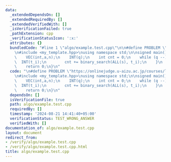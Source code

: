 ```yaml
---
data:
  _extendedDependsOn: []
  _extendedRequiredBy: []
  _extendedVerifiedWith: []
  _isVerificationFailed: true
  _pathExtension: cpp
  _verificationStatusIcon: ':x:'
  attributes: {}
  bundledCode: "#line 1 \"algo/example.test.cpp\"\n\n#define PROBLEM \"https://onlinejudge.u-aizu.ac.jp/courses/lesson/1/ALDS1/4/ALDS1_4_B\"\
    \n#include <my_template.hpp>\nusing namespace std;\n\nsigned main() {\n    INT(n);\n\
    \    VEC(int,a,n);\n    INT(q);\n    int cnt = 0;\n    while (q --) {\n      \
    \  INT(t_i);\n        cnt += binary_search(ALL(s), t_i);\n    }\n    W(cnt);\n\
    \    return 0;\n}\n"
  code: "\n#define PROBLEM \"https://onlinejudge.u-aizu.ac.jp/courses/lesson/1/ALDS1/4/ALDS1_4_B\"\
    \n#include <my_template.hpp>\nusing namespace std;\n\nsigned main() {\n    INT(n);\n\
    \    VEC(int,a,n);\n    INT(q);\n    int cnt = 0;\n    while (q --) {\n      \
    \  INT(t_i);\n        cnt += binary_search(ALL(s), t_i);\n    }\n    W(cnt);\n\
    \    return 0;\n}\n"
  dependsOn: []
  isVerificationFile: true
  path: algo/example.test.cpp
  requiredBy: []
  timestamp: '2024-08-21 14:41:40+05:00'
  verificationStatus: TEST_WRONG_ANSWER
  verifiedWith: []
documentation_of: algo/example.test.cpp
layout: document
redirect_from:
- /verify/algo/example.test.cpp
- /verify/algo/example.test.cpp.html
title: algo/example.test.cpp
---
```

